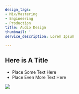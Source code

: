```yaml
---
design_tags:
- Mix/Mastering
- Engineering
- Production
title: Audio Design
thumbnail: ''
service_description: Lorem Ipsum

---
```

## Here is A Title

* Place Some Text Here
* Place Even More Text Here

![](/assets/blog/a.jpg)